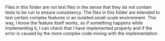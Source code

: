 Files in this folder are not test files in the sense that they do not contain tests to be run to ensure consistency. The files in this folder are intended to test certain complex features in an isolated small-scale environment. This way, I know the feature itself works, so if something happens while implementing it, I can check that I have implemented properly and if the error is caused by the more complex code mixing with the implementation.